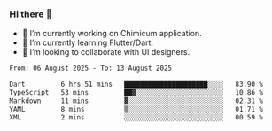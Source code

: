 ### Hi there 👋

<!--
**devcat37/devcat37** is a ✨ _special_ ✨ repository because its `README.md` (this file) appears on your GitHub profile.-->


- 🔭 I’m currently working on Chimicum application.
- 🌱 I’m currently learning Flutter/Dart.
- 👯 I’m looking to collaborate with UI designers.
<!-- - 🤔 I’m looking for help with ... -->

<!--START_SECTION:waka-->

```txt
From: 06 August 2025 - To: 13 August 2025

Dart         6 hrs 51 mins   █████████████████████░░░░   83.90 %
TypeScript   53 mins         ██▓░░░░░░░░░░░░░░░░░░░░░░   10.86 %
Markdown     11 mins         ▓░░░░░░░░░░░░░░░░░░░░░░░░   02.31 %
YAML         8 mins          ▒░░░░░░░░░░░░░░░░░░░░░░░░   01.71 %
XML          2 mins          ░░░░░░░░░░░░░░░░░░░░░░░░░   00.59 %
```

<!--END_SECTION:waka-->
